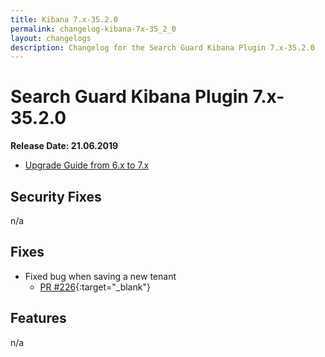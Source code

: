 ```yaml
---
title: Kibana 7.x-35.2.0
permalink: changelog-kibana-7x-35_2_0
layout: changelogs
description: Changelog for the Search Guard Kibana Plugin 7.x-35.2.0
---
```

<!---
Copyright 2020 floragunn GmbH
-->

# Search Guard Kibana Plugin 7.x-35.2.0

**Release Date: 21.06.2019**

* [Upgrade Guide from 6.x to 7.x](../_docs_installation/installation_upgrading_6_7.md)

## Security Fixes

n/a

## Fixes

* Fixed bug when saving a new tenant
  * [PR #226](https://github.com/floragunncom/search-guard-kibana-plugin/pull/226){:target="_blank"}

## Features

n/a